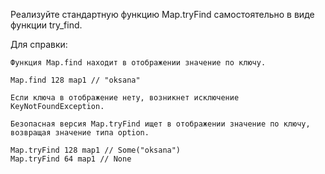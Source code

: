 Реализуйте стандартную функцию Map.tryFind самостоятельно в виде функции try_find. 

Для справки:
```
Функция Map.find находит в отображении значение по ключу.

Map.find 128 map1 // "oksana"

Если ключа в отображение нету, возникнет исключение KeyNotFoundException.

Безопасная версия Map.tryFind ищет в отображении значение по ключу, возвращая значение типа option.

Map.tryFind 128 map1 // Some("oksana")
Map.tryFind 64 map1 // None
```